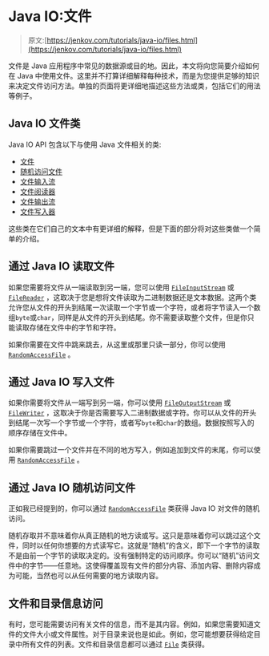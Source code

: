 # Java IO:文件

> 原文:[https://jenkov.com/tutorials/java-io/files.html](https://jenkov.com/tutorials/java-io/files.html)

文件是 Java 应用程序中常见的数据源或目的地。因此，本文将向您简要介绍如何在 Java 中使用文件。这里并不打算详细解释每种技术，而是为您提供足够的知识来决定文件访问方法。单独的页面将更详细地描述这些方法或类，包括它们的用法等例子。

## Java IO 文件类

Java IO API 包含以下与使用 Java 文件相关的类:

*   [文件](file.html)
*   [随机访问文件](randomaccessfile.html)
*   [文件输入流](fileinputstream.html)
*   [文件阅读器](filereader.html)
*   [文件输出流](fileoutputstream.html)
*   [文件写入器](filewriter.html)

这些类在它们自己的文本中有更详细的解释，但是下面的部分将对这些类做一个简单的介绍。

## 通过 Java IO 读取文件

如果您需要将文件从一端读取到另一端，您可以使用 [`FileInputStream`](fileinputstream.html) 或 [`FileReader`](filereader.html) ，这取决于您是想将文件读取为二进制数据还是文本数据。这两个类允许您从文件的开头到结尾一次读取一个字节或一个字符，或者将字节读入一个数组`byte`或`char`，同样是从文件的开头到结尾。你不需要读取整个文件，但是你只能读取存储在文件中的字节和字符。

如果你需要在文件中跳来跳去，从这里或那里只读一部分，你可以使用 [`RandomAccessFile`](randomaccessfile.html) 。

## 通过 Java IO 写入文件

如果你需要将文件从一端写到另一端，你可以使用 [`FileOutputStream`](fileoutputstream.html) 或 [`FileWriter`](filewriter.html) ，这取决于你是否需要写入二进制数据或字符。你可以从文件的开头到结尾一次写一个字节或一个字符，或者写`byte`和`char`的数组。数据按照写入的顺序存储在文件中。

如果你需要跳过一个文件并在不同的地方写入，例如追加到文件的末尾，你可以使用 [`RandomAccessFile`](randomaccessfile.html) 。

## 通过 Java IO 随机访问文件

正如我已经提到的，你可以通过 [`RandomAccessFile`](randomaccessfile.html) 类获得 Java IO 对文件的随机访问。

随机存取并不意味着你从真正随机的地方读或写。这只是意味着你可以跳过这个文件，同时以任何你想要的方式读写它。这就是“随机”的含义，即下一个字节的读取不是由前一个字节的读取决定的。没有强制特定的访问顺序。你可以“随机”访问文件中的字节——任意地。这使得覆盖现有文件的部分内容、添加内容、删除内容成为可能，当然也可以从任何需要的地方读取内容。

## 文件和目录信息访问

有时，您可能需要访问有关文件的信息，而不是其内容。例如，如果您需要知道文件的文件大小或文件属性。对于目录来说也是如此。例如，您可能想要获得给定目录中所有文件的列表。文件和目录信息都可以通过 [`File`](file.html) 类获得。
